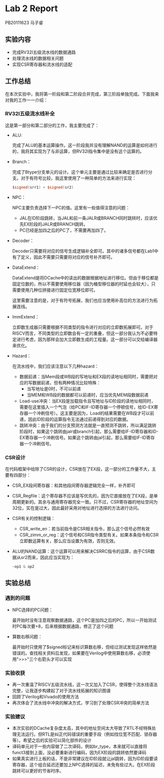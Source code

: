 # Lab 2 Report

PB20111623 马子睿

## 实验内容

* 完成RV32I五级流水线的数据通路
* 处理流水线的数据相关问题
* 实现CSR寄存器和流水线的适配

## 工作总结

在本次实验中，我将第一阶段和第二阶段合并完成，第三阶段单独完成。下面我来对我的工作一一介绍：

### RV32I五级流水线补全

这是第一部分和第二部分的工作，我主要完成了：

* ALU:

  完成了ALU的基本运算操作。这一阶段我并没有理解NAND的运算是如何进行的，我将其实现为了与非运算，但RV32I指令集中是没有这个运算的。

* Branch：

  完成了Btype分支单元的设计。这个单元主要是通过比较来确定是否进行分支。对于有符号比较，我这里使用了一种简单的方法来进行实现：

  ```verilog
  $signed(srr1) < $signed(sr2)
  ```

* NPC：

  NPC主要负责选择下一PC的值。这里有一些值得注意的问题：

  * JAL在ID阶段跳转，当JAL和前一条JALR或BRANCH同时跳转时，应该优先EX阶段的JALR或BRANCH跳转。
  * PC已经是加四之后的PC了，不需要再加四了。

* Decoder：

  Decoder只需要将对应的信号生成逻辑补全即可。其中的诸多信号都在Lab1中有了定义，因此不需要只需要将对应的信号补齐即可。

* DataExtend：

  DataExtend是将DCache中的读出的数据根据地址进行移位。但由于移位都是固定位数的，所以不需要使用移位器（因为桶型移位器的时延也会较大），只需要使用几种位拼接进行固定位宽移位即可。

  这里需要注意的是，对于有符号拓展，我们也应当使用补高位的方法进行为拓展连线。

* ImmExtend：

  立即数生成器只需要根据不同类型的指令进行对应的立即数拓展即可。对于RISCV而言，不同类型的立即数会有一定的重叠，但这一部分我认为不必要特定进行考虑，因为那样会加大立即数生成的工程量。这一部分可以交给编译器来优化。

* Hazard：

  在流水线中，我们应该注意以下几种hazard：

  * 数据前递：当Mem段或WB段的写地址和EX段的读地址相同时，需要把对应的写数据前递，但有两种情况比较特殊：
    * 当写地址是0时，不可以前递
    * 当MEM和WB段的数据都可以前递时，应当优先MEM段数据前递
  * Load-use冲突：当EX段是加载指令且写地址与ID阶段的读地址相同时，需要在这里插入一个气泡（给PC和IF-ID寄存器一个停顿信号，给ID-EX寄存器一个冲刷信号）。这主要是因为，Load的结果需要在WB段才可以前递，因此ID阶段的运算指令无法通过前递得到对应的数据。
  * 跳转冲突：由于我们的分支预测方法就是一直预测不跳转，所以满足跳转阶段时，如果这个跳转由jalr或branch引起，那么需要给IF-ID寄存器和ID-EX寄存器一个冲刷信号。如果这个跳转由jal引起，那么需要给IF-ID寄存器一个冲刷信号。

### CSR设计

在代码框架中给除了CSR的设计，CSR放在了EX段，这一部分的工作量不大，主要有四部分：

* CSR_EX段间寄存器：和其他段间寄存器逻辑完全一样，补齐即可

* CSR_Regfile：这个寄存器不应该是写优先的，因为它直接放在了EX段，是单周期更新的。其余与通用寄存器完全一致。只不过，CSR寄存器的地址空间为32位，实在是过大，因此最好采用对地址进行选择的方法进行访问。

* CSR有关的控制逻辑：

  * CSR_write_en：若当前指令是CSR相关指令，那么这个信号必然有效
  * CSR_zimm_or_reg：这个信号和CSR指令类型有关。如果本条指令和CSR立即数运算有关，那么应当设置为有效，否则无效。

* ALU的NAND运算：这个运算可以用来解决CSRRC指令的运算，由于CSR数据从sr2而来，因此应当实现为：

  ```verilog
  ~op1 & op2
  ```

## 实验总结

### 遇到的问题

* NPC选择的PC问题：

  最开始时没有注意观察数据通路，这个PC是加四之后的PC，所以一开始测试时PC每次要+8，后来根据数据通路，修正了这个问题

* 算数右移问题：

  最开始时只使用了$signed标记来标识算数右移，但经过测试发现这样依然是错误的。查找相关资料后发现，如果要在Verilog中使用算数右移，必须使用">>>"三个右箭头才可以实现

### 实验收获

* 再一次重温了RISCV五级流水线，这一次又加入了CSR，使得整个流水线语法完整，让我逐步构建起了对于流水线拓展的知识图谱
* 回顾了Verilog和Vivado的使用方法
* 再次体会了流水线中冲突的解决方式，学习到了处理CSR冲突的简单方法

### 实验建议

* 本次实验的DCache复杂度太高，其中的地址空间太大导致了RTL不经特殊处理无法运行。但RTL是纠正代码错误的重要手段（例如找位宽不匹配、锁存器等）。希望之后的实验可以简化部件的设计
* 译码单元对于一些内容做了二次译码，例如br_type，本来就可以直接将funct3接到上面，没必要重新进行编码，因为EX阶段的跳转依然要译码
* 如果真实进行上板的话，不是非常建议在ID阶段就让jal跳转，因为ID阶段要读寄存器，这个组合延迟还要加上NPC选择的延迟，未免有些过大。在EX阶段跳转可以更好的节省时序。